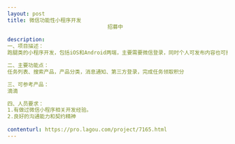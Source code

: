 ```yaml
---                
layout: post       
title: 微信功能性小程序开发
                                招募中
           
description: 
一、项目描述：
跑腿类的小程序开发，包括iOS和Android两端，主要需要微信登录，同时个人可发布内容也可接受任务等。

二、主要功能点：
任务列表、搜索产品，产品分类，消息通知、第三方登录，完成任务领取积分

三、可参考产品：
滴滴

四、人员要求：
1.有做过微信小程序相关开发经验。
2.良好的沟通能力和契约精神
     
contenturl: https://pro.lagou.com/project/7165.html      
---                 
```

